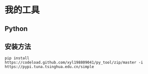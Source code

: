 # 我的工具

## Python

## 安装方法
`pip install  https://codeload.github.com/xyl198809041/py_tool/zip/master -i https://pypi.tuna.tsinghua.edu.cn/simple`